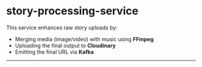 # story-processing-service

This service enhances raw story uploads by:

- Merging media (image/video) with music using **FFmpeg**
- Uploading the final output to **Cloudinary**
- Emitting the final URL via **Kafka**

---
